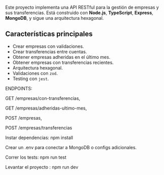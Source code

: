 Este proyecto implementa una API RESTful para la gestión de empresas y sus transferencias. Está construido con **Node.js**, **TypeScript**, **Express**, **MongoDB**, y sigue una arquitectura hexagonal.

## Características principales

- Crear empresas con validaciones.
- Crear transferencias entre cuentas.
- Obtener empresas adheridas en el último mes.
- Obtener empresas con transferencias recientes.
- Arquitectura hexagonal.
- Validaciones con `zod`.
- Testing con `jest`.

ENDPOINTS: 

GET /empresas/con-transferencias,

GET /empresas/adheridas-ultimo-mes,

POST /empresas,

POST /empresas/transferencias

Instar dependencias: npm install

Crear un .env para conectar a MongoDB o configs adicionales.

Correr los tests: npm run test

Levantar el proyecto : npm run dev
